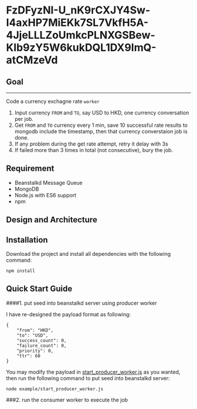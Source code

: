 # FzDFyzNI-U_nK9rCXJY4Sw-I4axHP7MiEKk7SL7VkfH5A-4JjeLLLZoUmkcPLNXGSBew-KIb9zY5W6kukDQL1DX9ImQ-atCMzeVd

## Goal
----
Code a currency exchagne rate `worker`

1. Input currency `FROM` and `TO`, say USD to HKD, one currency conversation per job.
2. Get `FROM` and `TO` currency every 1 min, save 10 successful rate results to mongodb include the timestamp, then that currency converstaion job is done.
3. If any problem during the get rate attempt, retry it delay with 3s
4. If failed more than 3 times in total (not consecutive), bury the job.

## Requirement
- Beanstalkd Message Queue
- MongoDB
- Node.js with ES6 support
- npm

## Design and Architecture

## Installation
Download the project and install all dependencies with the following command:
```
npm install
```
## Quick Start Guide
####1. put seed into beanstalkd server using producer worker

I have re-designed the payload format as following:
```  
{
	"from": "HKD",
	"to": "USD",
	"success_count": 0,
	"failure_count": 0,
	"priority": 0,
	"ttr": 60
}
```
You may modify the payload in [start_producer_worker.js](/example/start_producer_worker.js) as you wanted, then run the following command to put seed into beanstalkd server:
```
node example/start_producer_worker.js
```

###2. run the consumer worker to execute the job
